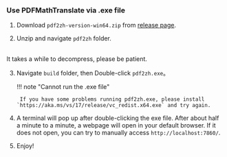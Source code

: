 ### Use PDFMathTranslate via .exe file

1. Download `pdf2zh-version-win64.zip` from [release page](https://github.com/Byaidu/PDFMathTranslate/releases). 

2. Unzip and navigate `pdf2zh` folder.
<br>
It takes a while to decompress, please be patient.

3. Navigate `build` folder, then Double-click `pdf2zh.exe`。

    !!! note "Cannot run the .exe file"

        If you have some problems running pdf2zh.exe, please install `https://aka.ms/vs/17/release/vc_redist.x64.exe` and try again.

4. A terminal will pop up after double-clicking the exe file. After about half a minute to a minute, a webpage will open in your default browser. If it does not open, you can try to manually access `http://localhost:7860/`.

5. Enjoy!
